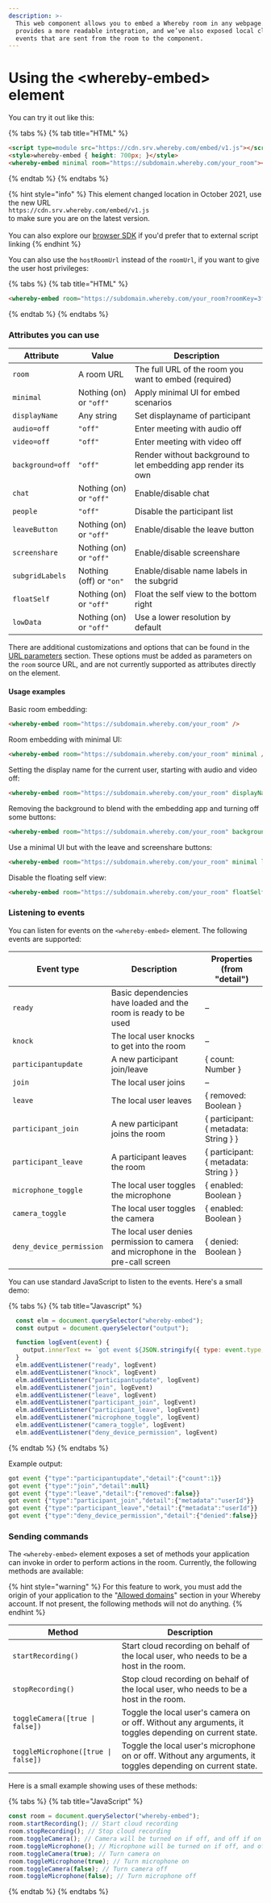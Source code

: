 ```yaml
---
description: >-
  This web component allows you to embed a Whereby room in any webpage. It
  provides a more readable integration, and we’ve also exposed local client
  events that are sent from the room to the component.
---
```


# Using the \<whereby-embed> element

You can try it out like this:

{% tabs %}
{% tab title="HTML" %}
```html
<script type=module src="https://cdn.srv.whereby.com/embed/v1.js"></script>
<style>whereby-embed { height: 700px; }</style>
<whereby-embed minimal room="https://subdomain.whereby.com/your_room"></whereby-embed>
```
{% endtab %}
{% endtabs %}

{% hint style="info" %}
This element changed location in October 2021, use the new URL\
`https://cdn.srv.whereby.com/embed/v1.js` \
to make sure you are on the latest version.\
\
You can also explore our [browser SDK](../../whereby-embedded-sdk-beta.md#browser-sdk) if you'd prefer that to external script linking
{% endhint %}

You can also use the `hostRoomUrl` instead of the `roomUrl`, if you want to give the user host privileges:

{% tabs %}
{% tab title="HTML" %}
```html
<whereby-embed room="https://subdomain.whereby.com/your_room?roomKey=3fe345a"></whereby-embed>
```
{% endtab %}
{% endtabs %}

### Attributes you can use

| Attribute        | Value                   | Description                                                   |
| ---------------- | ----------------------- | ------------------------------------------------------------- |
| `room`           | A room URL              | The full URL of the room you want to embed (required)         |
| `minimal`        | Nothing (on) or `"off"` | Apply minimal UI for embed scenarios                          |
| `displayName`    | Any string              | Set displayname of participant                                |
| `audio=off`      | `"off"`                 | Enter meeting with audio off                                  |
| `video=off`      | `"off"`                 | Enter meeting with video off                                  |
| `background=off` | `"off"`                 | Render without background to let embedding app render its own |
| `chat`           | Nothing (on) or `"off"` | Enable/disable chat                                           |
| `people`         | `"off"`                 | Disable the participant list                                  |
| `leaveButton`    | Nothing (on) or `"off"` | Enable/disable the leave button                               |
| `screenshare`    | Nothing (on) or `"off"` | Enable/disable screenshare                                    |
| `subgridLabels`  | Nothing (off) or `"on"` | Enable/disable name labels in the subgrid                     |
| `floatSelf`      | Nothing (on) or `"off"` | Float the self view to the bottom right                       |
| `lowData`        | Nothing (on) or `"off"` | Use a lower resolution by default                             |

There are additional customizations and options that can be found in the [URL parameters](../../customizing-rooms/using-url-parameters.md) section. These options must be added as parameters on the `room` source URL, and are not currently supported as attributes directly on the element.



#### Usage examples

Basic room embedding:

```html
<whereby-embed room="https://subdomain.whereby.com/your_room" />
```

Room embedding with minimal UI:

```html
<whereby-embed room="https://subdomain.whereby.com/your_room" minimal />
```

Setting the display name for the current user, starting with audio and video off:

```html
<whereby-embed room="https://subdomain.whereby.com/your_room" displayName="John Smith" audio=off video=off />
```

Removing the background to blend with the embedding app and turning off some buttons:

```html
<whereby-embed room="https://subdomain.whereby.com/your_room" background=off chat=off people=off leaveButton=off />
```

Use a minimal UI but with the leave and screenshare buttons:

```html
<whereby-embed room="https://subdomain.whereby.com/your_room" minimal leaveButton screenshare />
```

Disable the floating self view:

```html
<whereby-embed room="https://subdomain.whereby.com/your_room" floatSelf=off />
```

### Listening to events

You can listen for events on the `<whereby-embed>` element. The following events are supported:

| Event type               | Description                                                                      | Properties (from "detail")            |
| ------------------------ | -------------------------------------------------------------------------------- | ------------------------------------- |
| `ready`                  | Basic dependencies have loaded and the room is ready to be used                  | –                                     |
| `knock`                  | The local user knocks to get into the room                                       | –                                     |
| `participantupdate`      | A new participant join/leave                                                     | { count: Number }                     |
| `join`                   | The local user joins                                                             | –                                     |
| `leave`                  | The local user leaves                                                            | { removed: Boolean }                  |
| `participant_join`       | A new participant joins the room                                                 | { participant: { metadata: String } } |
| `participant_leave`      | A participant leaves the room                                                    | { participant: { metadata: String } } |
| `microphone_toggle`      | The local user toggles the microphone                                            | { enabled: Boolean }                  |
| `camera_toggle`          | The local user toggles the camera                                                | { enabled: Boolean }                  |
| `deny_device_permission` | The local user denies permission to camera and microphone in the pre-call screen | { denied: Boolean }                   |



You can use standard JavaScript to listen to the events. Here's a small demo:

{% tabs %}
{% tab title="Javascript" %}
```javascript
  const elm = document.querySelector("whereby-embed");
  const output = document.querySelector("output");

  function logEvent(event) {
    output.innerText += `got event ${JSON.stringify({ type: event.type, detail: event.detail })}\n`;
  }
  elm.addEventListener("ready", logEvent)
  elm.addEventListener("knock", logEvent)
  elm.addEventListener("participantupdate", logEvent)
  elm.addEventListener("join", logEvent)
  elm.addEventListener("leave", logEvent)
  elm.addEventListener("participant_join", logEvent)
  elm.addEventListener("participant_leave", logEvent)
  elm.addEventListener("microphone_toggle", logEvent)
  elm.addEventListener("camera_toggle", logEvent)
  elm.addEventListener("deny_device_permission", logEvent)
```
{% endtab %}
{% endtabs %}

Example output:

```javascript
got event {"type":"participantupdate","detail":{"count":1}}
got event {"type":"join","detail":null}
got event {"type":"leave","detail":{"removed":false}}
got event {"type":"participant_join","detail":{"metadata":"userId"}}
got event {"type":"participant_leave","detail":{"metadata":"userId"}}
got event {"type":"deny_device_permission","detail":{"denied":false}}
```

### Sending commands

The `<whereby-embed>` element exposes a set of methods your application can invoke in order to perform actions in the room. Currently, the following methods are available:

{% hint style="warning" %}
For this feature to work, you must add the origin of your application to the "[Allowed domains](../allowed-domains.md)" section in your Whereby account. If not present, the following methods will not do anything.
{% endhint %}

| Method                              | Description                                                                                                 |
| ----------------------------------- | ----------------------------------------------------------------------------------------------------------- |
| `startRecording()`                  | Start cloud recording on behalf of the local user, who needs to be a host in the room.                      |
| `stopRecording()`                   | Stop cloud recording on behalf of the local user, who needs to be a host in the room.                       |
| `toggleCamera([true \| false])`     | Toggle the local user's camera on or off. Without any arguments, it toggles depending on current state.     |
| `toggleMicrophone([true \| false])` | Toggle the local user's microphone on or off. Without any arguments, it toggles depending on current state. |

Here is a small example showing uses of these methods:

{% tabs %}
{% tab title="JavaScript" %}
```javascript
const room = document.querySelector("whereby-embed");
room.startRecording(); // Start cloud recording
room.stopRecording(); // Stop cloud recording
room.toggleCamera(); // Camera will be turned on if off, and off if on
room.toggleMicrophone(); // Microphone will be turned on if off, and off if on
room.toggleCamera(true); // Turn camera on
room.toggleMicrophone(true); // Turn microphone on
room.toggleCamera(false); // Turn camera off
room.toggleMicrophone(false); // Turn microphone off


```
{% endtab %}
{% endtabs %}
